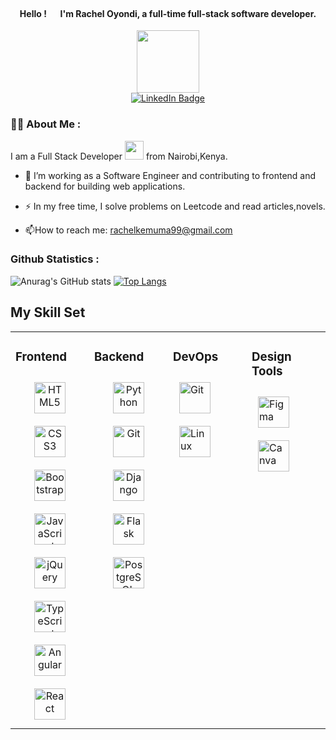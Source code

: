 <h4 align="center">
  Hello !
  <img src="https://media.giphy.com/media/hvRJCLFzcasrR4ia7z/giphy.gif" width="15px"/>
  I'm Rachel Oyondi, a full-time full-stack software developer.
</h4>

<div id="header" align="center">
  <img src="https://media.giphy.com/media/M9gbBd9nbDrOTu1Mqx/giphy.gif" width="100"/>
</div>

<div id="badges" align="center">
  <a href="your-linkedin-URL">
    <img src="https://img.shields.io/badge/LinkedIn-blue?style=for-the-badge&logo=linkedin&logoColor=white" alt="LinkedIn Badge"/>
  </a>
</div>

### :woman_technologist: About Me :
I am a Full Stack Developer <img src="https://media.giphy.com/media/WUlplcMpOCEmTGBtBW/giphy.gif" width="30"> from Nairobi,Kenya.

- :telescope: I’m working as a Software Engineer and contributing to frontend and backend for building web applications.

- :zap: In my free time, I solve problems on Leetcode and read articles,novels.

- :mailbox:How to reach me:  <a href="mailto: rachelkemuma99@gmail.com">rachelkemuma99@gmail.com</a>

### Github Statistics :
<!-- [![GitHub Streak](http://github-readme-streak-stats.herokuapp.com?user=kema-ray&theme=dark&background=000000)](https://git.io/streak-stats) -->

<!-- [![Top Langs](https://github-readme-stats.vercel.app/api/top-langs/?username=kema-ray&layout=compact&theme=vision-friendly-dark)](https://github.com/anuraghazra/github-readme-stats) -->

![Anurag's GitHub stats](https://github-readme-stats.vercel.app/api?username=kema-ray&show_icons=true&theme=radical) [![Top Langs](https://github-readme-stats.vercel.app/api/top-langs/?username=kema-ray&theme=radical)](https://github.com/anuraghazra/github-readme-stats)




## My Skill Set  
<table><tr><td valign="top" width="25%">



### Frontend  
<div align="center"> 
<img style="margin: 10px" src="https://profilinator.rishav.dev/skills-assets/html5-original-wordmark.svg" alt="HTML5" height="50" />
<img style="margin: 10px" src="https://profilinator.rishav.dev/skills-assets/css3-original-wordmark.svg" alt="CSS3" height="50" />
<img style="margin: 10px" src="https://profilinator.rishav.dev/skills-assets/bootstrap-plain.svg" alt="Bootstrap" height="50" />       
<img style="margin: 10px" src="https://profilinator.rishav.dev/skills-assets/javascript-original.svg" alt="JavaScript" height="50" />
 <img style="margin: 10px" src="https://profilinator.rishav.dev/skills-assets/jquery.png" alt="jQuery" height="50" />
<img style="margin: 10px" src="https://profilinator.rishav.dev/skills-assets/typescript-original.svg" alt="TypeScript" height="50" /> 
<img style="margin: 10px" src="https://profilinator.rishav.dev/skills-assets/angularjs-original.svg" alt="Angular" height="50" /> 
<img style="margin: 10px" src="https://rawgit.com/gorangajic/react-icons/master/react-icons.svg" alt="React" height="50" />  
 
  
</div>

</td><td valign="top" width="25%">



### Backend  
<div align="center">   
<img style="margin: 10px" src="https://profilinator.rishav.dev/skills-assets/python-original.svg" alt="Python" height="50" />  
<img style="margin: 10px" src="https://profilinator.rishav.dev/skills-assets/git-scm-icon.svg" alt="Git" height="50" />     
<img style="margin: 10px" src="https://profilinator.rishav.dev/skills-assets/django-original.svg" alt="Django" height="50" />   
 <img style="margin: 10px" src="https://profilinator.rishav.dev/skills-assets/flask.png" alt="Flask" height="50" />  
 <img style="margin: 10px" src="https://profilinator.rishav.dev/skills-assets/postgresql-original-wordmark.svg" alt="PostgreSQL" height="50" /> 
</div>

</td><td valign="top" width="25%">



### DevOps  
<div align="">
<img style="margin: 10px" src="https://profilinator.rishav.dev/skills-assets/git-scm-icon.svg" alt="Git" height="50" />  
<img style="margin: 10px" src="https://profilinator.rishav.dev/skills-assets/linux-original.svg" alt="Linux" height="50" /> 

</div> 

</td><td valign="top" width="25%">



### Design Tools  
<div align="">
<img style="margin: 10px" src="https://profilinator.rishav.dev/skills-assets/figma-icon.svg" alt="Figma" height="50" /> 
<img style="margin: 10px" src="https://www.vectorlogo.zone/logos/canva/canva-ar21.svg" alt="Canva" height="50" /> 

</div>
  




<!--
**kema-ray/kema-ray** is a ✨ _special_ ✨ repository because its `README.md` (this file) appears on your GitHub profile.

Here are some ideas to get you started:

- 🔭 I’m currently working on ...
- 🌱 I’m currently learning ...
- 👯 I’m looking to collaborate on ...
- 🤔 I’m looking for help with ...
- 💬 Ask me about ...
- 📫 How to reach me: ...
- 😄 Pronouns: ...
- ⚡ Fun fact: ...
-->
